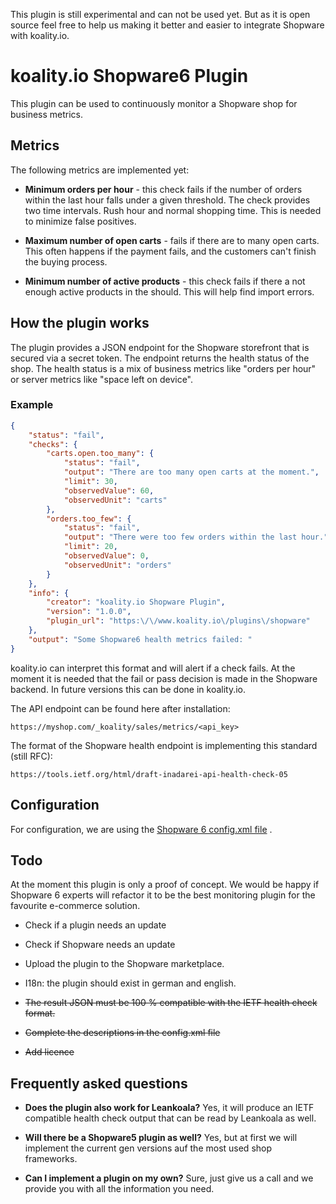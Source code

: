This plugin is still experimental and can not be used yet. But as it is open source feel free to help us making it better and easier to integrate Shopware with koality.io.

# koality.io Shopware6 Plugin

This plugin can be used to continuously monitor a Shopware shop for business metrics.

## Metrics

The following metrics are implemented yet:

- **Minimum orders per hour** - this check fails if the number of orders within the last hour falls under a given threshold. The check provides two time intervals. Rush hour and normal shopping time. This is needed to minimize false positives.


- **Maximum number of open carts** - fails if there are to many open carts. This often happens if the payment fails, and the customers can't finish the buying process.


- **Minimum number of active products** - this check fails if there a not enough active products in the should. This will help find import errors.

## How the plugin works

The plugin provides a JSON endpoint for the Shopware storefront that is secured via a secret token. The endpoint returns the health status of the shop. The health status is a mix of business metrics like "orders per hour" or server metrics like "space left on device".

### Example
```json
{
    "status": "fail",
    "checks": {
        "carts.open.too_many": {
            "status": "fail",
            "output": "There are too many open carts at the moment.",
            "limit": 30,
            "observedValue": 60,
            "observedUnit": "carts"
        },
        "orders.too_few": {
            "status": "fail",
            "output": "There were too few orders within the last hour.",
            "limit": 20,
            "observedValue": 0,
            "observedUnit": "orders"
        }
    },
    "info": {
        "creator": "koality.io Shopware Plugin",
        "version": "1.0.0",
        "plugin_url": "https:\/\/www.koality.io\/plugins\/shopware"
    },
    "output": "Some Shopware6 health metrics failed: "
}
```

koality.io can interpret this format and will alert if a check fails. At the moment it is needed that the fail or pass decision is made in the Shopware backend. In future versions this can be done in koality.io.

The API endpoint can be found here after installation:
```
https://myshop.com/_koality/sales/metrics/<api_key>
```

The format of the Shopware health endpoint is implementing this standard (still RFC):
```
https://tools.ietf.org/html/draft-inadarei-api-health-check-05
```

## Configuration

For configuration, we are using the [Shopware 6 config.xml file](https://docs.shopware.com/en/shopware-platform-dev-en/references-internals/plugins/plugin-config)
.

## Todo

At the moment this plugin is only a proof of concept. We would be happy if Shopware 6 experts will refactor it to be the best monitoring plugin for the favourite e-commerce solution.

- Check if a plugin needs an update


- Check if Shopware needs an update


- Upload the plugin to the Shopware marketplace.


- I18n: the plugin should exist in german and english.


- ~~The result JSON must be 100 % compatible with the IETF health check format.~~


- ~~Complete the descriptions in the config.xml file~~


- ~~Add licence~~

## Frequently asked questions

- **Does the plugin also work for Leankoala?** Yes, it will produce an IETF compatible health check output that can be read by Leankoala as well.


- **Will there be a Shopware5 plugin as well?** Yes, but at first we will implement the current gen versions auf the most used shop frameworks.


- **Can I implement a plugin on my own?** Sure, just give us a call and we provide you with all the information you need.
